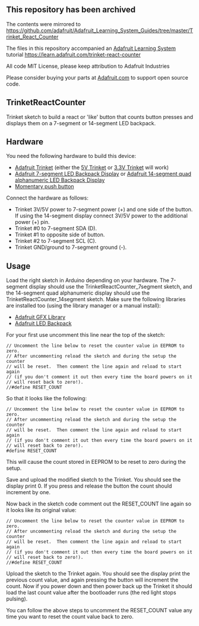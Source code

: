 ## This repository has been archived

The contents were mirrored to https://github.com/adafruit/Adafruit_Learning_System_Guides/tree/master/Trinket_React_Counter

The files in this repository accompanied an [Adafruit Learning System](https://learn.adafruit.com) tutorial 
https://learn.adafruit.com/trinket-react-counter

All code MIT License, please keep attribution to Adafruit Industries

Please consider buying your parts at [Adafruit.com](https://www.adafruit.com) to support open source code.

## TrinketReactCounter
Trinket sketch to build a react or 'like' button that counts button presses and
displays them on a 7-segment or 14-segment LED backpack.

## Hardware

You need the following hardware to build this device:

*   [Adafruit Trinket](https://www.adafruit.com/trinket) (either the [5V Trinket](https://www.adafruit.com/products/1501) or [3.3V Trinket](https://www.adafruit.com/products/1500) will work)
*   [Adafruit 7-segment LED Backpack Display](https://www.adafruit.com/product/879) or [Adafruit 14-segment quad alphanumeric LED Backpack Display](https://www.adafruit.com/product/1911)
*   [Momentary push button](https://www.adafruit.com/products/1009)

Connect the hardware as follows:

*   Trinket 3V/5V power to 7-segment power (+) and one side of the button.  If
    using the 14-segment display connect 3V/5V power to the additional power (+) pin.
*   Trinket #0 to 7-segment SDA (D).
*   Trinket #1 to opposite side of button.
*   Trinket #2 to 7-segment SCL (C).
*   Trinket GND/ground to 7-segment ground (-).

## Usage

Load the right sketch in Arduino depending on your hardware.  The 7-segment display
should use the TrinketReactCounter_7segment sketch, and the 14-segment quad alphanumeric
display should use the TrinketReactCounter_14segment sketch.  Make sure the following
libraries are installed too (using the library manager or a manual install):

*   [Adafruit GFX Library](https://github.com/adafruit/Adafruit-GFX-Library)
*   [Adafruit LED Backpack](https://github.com/adafruit/Adafruit_LED_Backpack)

For your first use uncomment this line near the top of the sketch:

    // Uncomment the line below to reset the counter value in EEPROM to zero.
    // After uncommenting reload the sketch and during the setup the counter
    // will be reset.  Then comment the line again and reload to start again
    // (if you don't comment it out then every time the board powers on it
    // will reset back to zero!).
    //#define RESET_COUNT

So that it looks like the following:

    // Uncomment the line below to reset the counter value in EEPROM to zero.
    // After uncommenting reload the sketch and during the setup the counter
    // will be reset.  Then comment the line again and reload to start again
    // (if you don't comment it out then every time the board powers on it
    // will reset back to zero!).
    #define RESET_COUNT  

This will cause the count stored in EEPROM to be reset to zero during the setup.

Save and upload the modified sketch to the Trinket.  You should see the display print 0.
If you press and release the button the count should increment by one.

Now back in the sketch code comment out the RESET_COUNT line again so it looks
like its original value:

    // Uncomment the line below to reset the counter value in EEPROM to zero.
    // After uncommenting reload the sketch and during the setup the counter
    // will be reset.  Then comment the line again and reload to start again
    // (if you don't comment it out then every time the board powers on it
    // will reset back to zero!).
    //#define RESET_COUNT

Upload the sketch to the Trinket again.  You should see the display print the
previous count value, and again pressing the button will increment the count.
Now if you power down and then power back up the Trinket it should load the
last count value after the bootloader runs (the red light stops pulsing).

You can follow the above steps to uncomment the RESET_COUNT value any time you
want to reset the count value back to zero.
